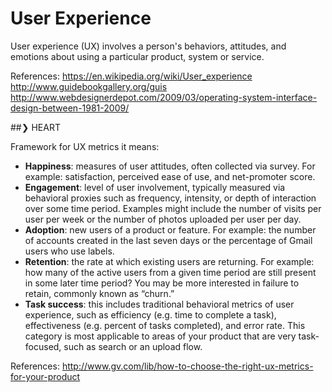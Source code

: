 # User Experience

  User experience (UX) involves a person's behaviors, attitudes, and emotions about using a particular product, system or service.

  References:
    https://en.wikipedia.org/wiki/User_experience
    http://www.guidebookgallery.org/guis
    http://www.webdesignerdepot.com/2009/03/operating-system-interface-design-between-1981-2009/

##❯ HEART

  Framework for UX metrics it means:

  * **Happiness**: measures of user attitudes, often collected via survey. For example: satisfaction, perceived ease of use, and net-promoter score.
  * **Engagement**: level of user involvement, typically measured via behavioral proxies such as frequency, intensity, or depth of interaction over some time period. Examples might include the number of visits per user per week or the number of photos uploaded per user per day.
  * **Adoption**: new users of a product or feature. For example: the number of accounts created in the last seven days or the percentage of Gmail users who use labels.
  * **Retention**: the rate at which existing users are returning. For example: how many of the active users from a given time period are still present in some later time period? You may be more interested in failure to retain, commonly known as “churn.”
  * **Task success**: this includes traditional behavioral metrics of user experience, such as efficiency (e.g. time to complete a task), effectiveness (e.g. percent of tasks completed), and error rate. This category is most applicable to areas of your product that are very task-focused, such as search or an upload flow.

  References:
    http://www.gv.com/lib/how-to-choose-the-right-ux-metrics-for-your-product
